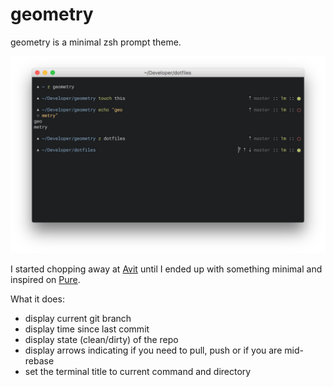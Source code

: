 # geometry

geometry is a minimal zsh prompt theme.

![screenshot](screenshot.png)

I started chopping away at [Avit](https://github.com/robbyrussell/oh-my-zsh/blob/master/themes/avit.zsh-theme) until I ended up with something minimal and inspired on [Pure](https://github.com/sindresorhus/pure).

What it does:

- display current git branch
- display time since last commit
- display state (clean/dirty) of the repo
- display arrows indicating if you need to pull, push or if you are mid-rebase
- set the terminal title to current command and directory


